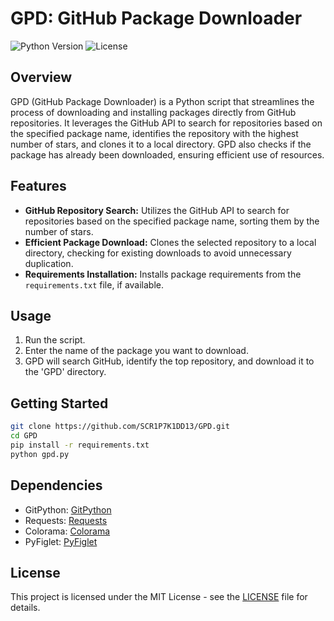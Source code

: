 # GPD: GitHub Package Downloader
![Python Version](https://img.shields.io/badge/python-3.x-blue.svg)
![License](https://img.shields.io/badge/license-MIT-green.svg)

## Overview
GPD (GitHub Package Downloader) is a Python script that streamlines the process of downloading and installing packages directly from GitHub repositories. It leverages the GitHub API to search for repositories based on the specified package name, identifies the repository with the highest number of stars, and clones it to a local directory. GPD also checks if the package has already been downloaded, ensuring efficient use of resources.

## Features
- **GitHub Repository Search:** Utilizes the GitHub API to search for repositories based on the specified package name, sorting them by the number of stars.
- **Efficient Package Download:** Clones the selected repository to a local directory, checking for existing downloads to avoid unnecessary duplication.
- **Requirements Installation:** Installs package requirements from the `requirements.txt` file, if available.

## Usage
1. Run the script.
2. Enter the name of the package you want to download.
3. GPD will search GitHub, identify the top repository, and download it to the 'GPD' directory.

## Getting Started
```bash
git clone https://github.com/SCR1P7K1DD13/GPD.git
cd GPD
pip install -r requirements.txt
python gpd.py
```

## Dependencies
- GitPython: [GitPython](https://github.com/gitpython-developers/GitPython)
- Requests: [Requests](https://docs.python-requests.org/en/latest/)
- Colorama: [Colorama](https://github.com/tartley/colorama)
- PyFiglet: [PyFiglet](https://github.com/pwaller/pyfiglet)

## License
This project is licensed under the MIT License - see the [LICENSE](LICENSE) file for details.
